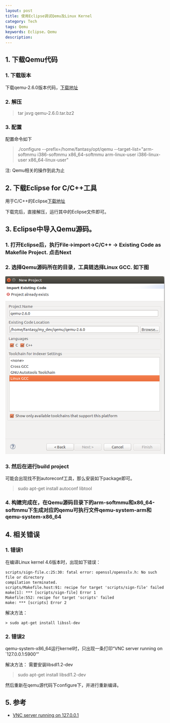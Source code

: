 ```yaml
---
layout: post
title: 使用Eclipse调试Qemu及Linux Kernel
category: Tech 
tags: Qemu
keywords: Eclipse，Qemu
description:
---
```


## 1\. 下载Qemu代码

### 1\. 下载版本

下载qemu-2.6.0版本代码，[下载地址](http://wiki.qemu-project.org/download/qemu-2.6.0.tar.bz2)


### 2\. 解压

> tar jxvg qemu-2.6.0.tar.bz2


### 3\. 配置

配置命令如下

> ./configure --prefix=/home/fantasy/opt/qemu --target-list="arm-softmmu i386-softmmu x86\_64-softmmu arm-linux-user i386-linux-user x86\_64-linux-user"

注: Qemu相关的操作到此为止


## 2\. 下载Eclipse for C/C++工具

用于C/C++的Eclipse[下载地址](http://ftp.yz.yamagata-u.ac.jp/pub/eclipse//technology/epp/downloads/release/luna/SR2/eclipse-cpp-luna-SR2-linux-gtk-x86_64.tar.gz)

下载完后，直接解压，运行其中的Eclipse文件即可。


## 3\. Eclipse中导入Qemu源码。

### 1\. 打开Eclipse后，执行File-\>import-\>C/C++ -\> Existing Code as Makefile Project. 点击Next


### 2\. 选择Qemu源码所在的目录，工具链选择Linux GCC. 如下图

  ![eclipse-import-qemu-src](/public/img/eclipse_import_cpp_project.png)

    
### 3\. 然后在进行build project

 可能会出现找不到autoreconf工具，那么安装如下package即可。

> sudo apt-get install autoconf libtool

### 4\. 构建完成在，在Qemu源码目录下的arm-softmmu和x86\_64-softmmu下生成对应的qemu可执行文件qemu-system-arm和qemu-system-x86\_64


## 4\. 相关错误

### 1\. 错误1

在编译Linux kernel 4.6版本时，出现如下错误：

```
scripts/sign-file.c:25:30: fatal error: openssl/opensslv.h: No such file or directory
compilation terminated.
scripts/Makefile.host:91: recipe for target 'scripts/sign-file' failed
make[1]: *** [scripts/sign-file] Error 1
Makefile:552: recipe for target 'scripts' failed
make: *** [scripts] Error 2
```

解决方法：

```
> sudo apt-get install libssl-dev
```

### 2\. 错误2

qemu-system-x86\_64运行kernel时，只出现一条打印“VNC server running on `127.0.0.1:5900’”

解决方法：
需要安装libsdl1.2-dev

> sudo apt-get install libsdl1.2-dev

然后重新在qemu源代码下configure下，并进行重新编译。


## 5\. 参考

- [VNC server running on 127.0.0.1](http://www.crifan.com/qemu\_test\_arm\_vnc\_server\_running\_on\_127\_0\_0\_1\_5900\_no\_other\_output)
